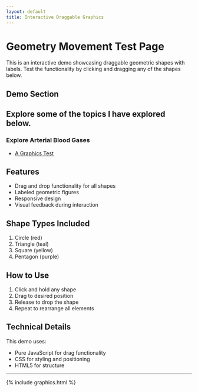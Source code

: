 ```yaml
---
layout: default
title: Interactive Draggable Graphics
---
```


# Geometry Movement Test Page

This is an interactive demo showcasing draggable geometric shapes with labels. Test the functionality by clicking and dragging any of the shapes below.

## Demo Section

<h2>Explore some of the topics I have explored below.</h2>

<h3>Explore Arterial Blood Gases</h3>
<ul>
    <li><a href="graphics.html" title="Graphics Test">A Graphics Test</a></li>

</ul>

## Features

- Drag and drop functionality for all shapes
- Labeled geometric figures
- Responsive design
- Visual feedback during interaction

## Shape Types Included

1. Circle (red)
2. Triangle (teal)
3. Square (yellow)
4. Pentagon (purple)

## How to Use

1. Click and hold any shape
2. Drag to desired position
3. Release to drop the shape
4. Repeat to rearrange all elements

## Technical Details

This demo uses:
- Pure JavaScript for drag functionality
- CSS for styling and positioning
- HTML5 for structure

---

{% include graphics.html %}
